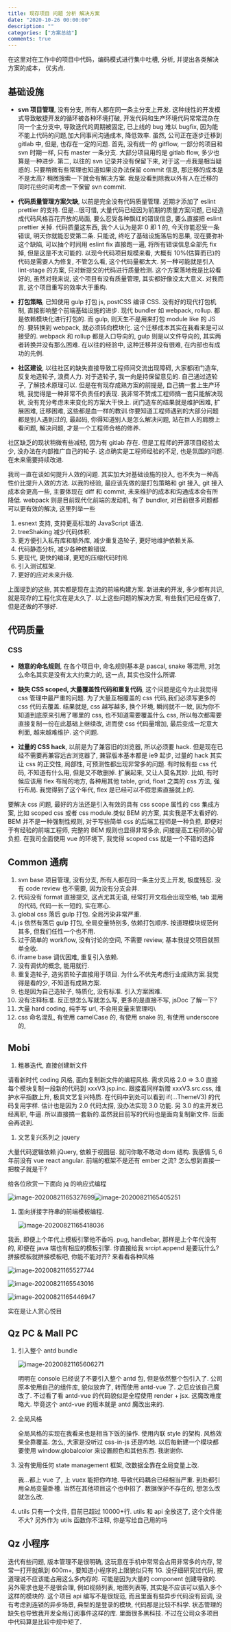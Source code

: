 ```yaml
---
title: 现存项目 问题 分析 解决方案
date: "2020-10-26 00:00:00"
description: ""
categories: ["方案总结"]
comments: true
---
```


在这里对在工作中的项目中代码，编码模式进行集中吐槽, 分析, 并提出各类解决方案的成本， 优劣点.

## 基础设施

- **svn 项目管理**, 没有分支, 所有人都在同一条主分支上开发. 这种线性的开发模式导致敏捷开发的循环被各种环境打破, 开发代码和生产环境代码常常混杂在同一个主分支中, 导致迭代的周期被固定, 已上线的 bug 难以 bugfix, 因为能不能上代码的问题,加大同事间沟通成本, 降低效率. 虽然, 公司正在逐步迁移到 gitlab 中, 但是, 也存在一定的问题. 首先, 没有统一的 gitflow, 一部分的项目和 svn 时期一样, 只有 master 一条分支. 大部分项目用的是 gitlab flow, 多少也算是一种进步. 第二, 以往的 svn 记录并没有保留下来, 对于这一点我是相当疑惑的. 只要稍微有些常理也知道如果没办法保留 commit 信息, 那迁移的成本是不是太高? 稍微搜索一下就会有解决方案. 我是没看到除我以外有人在迁移的同时花些时间考虑一下保留 svn commit.

- **代码质量管理方案欠缺**, 以前是完全没有代码质量管理. 近期才添加了 eslint prettier 的支持. 但是...很可惜, 大量代码已经因为前期的质量方案问题, 已经造成代码风格百花齐放的局面, 要么忍受各种飘红的错误信息, 要么直接把 eslint prettier 关掉. 代码质量这东西, 我个人认为是非 0 即 1 的, 今天你能忍受一条错误, 明天你就能忍受第二条. 只能说, 终吃了基础设施落后的恶果, 现在要弥补这个缺陷, 可以抽个时间用 eslint fix 直接跑一遍, 将所有错误信息全部先 fix 掉, 但是这是不太可能的. 以现今代码项目规模来看, 大概有 10%(估算而已)的代码是需要人为修复, 不管怎么看, 这个代码量都太大. 另一种可能就是引入 lint-stage 的方案, 只对新提交的代码进行质量检测. 这个方案落地我是比较看好的, 虽然对我来说, 这个项目有没有质量管理, 其实都好像没太大意义. 对我而言, 这个项目重写的效率大于重构.

- **打包策略**, 已知使用 gulp 打包 js, postCSS 编译 CSS. 没有好的现代打包机制, 直接影响整个前端基础设施的进步. 现代 bundler 如 webpack, rollup. 都是依赖模块化进行打包的. 而 gulp, 则天生不是用来打包 module like 的 JS 的. 要转换到 webpack, 就必须转向模块化. 这个迁移成本其实在我看来是可以接受的. webpack 和 rollup 都是入口导向的, gulp 则是以文件导向的, 其实两者转换并没有那么困难. 在以往的经验中, 这种迁移并没有很难, 在内部也有成功的先例.

- **社区建设**, 以往社区的缺失直接导致工程师间交流出现障碍, 大家都闭门造车, 反复地造轮子, 浪费人力. 对于造轮子, 我一向是持保留意见的. 自己通过造轮子, 了解技术原理可以. 但是在有现存成熟方案的前提是, 自己搞一套上生产环境, 我觉得是一种非常不负责任的表现. 我非常不赞成工程师搞一套只能解决现状, 没有充分考虑未来变化的方案大干快上. 闭门造车的结果就是维护困难, 扩展困难, 迁移困难, 这些都是血一样的教训.你要知道工程师遇到的大部分问题都是别人遇到过的, 最起码, 你得知道别人是怎么解决问题, 站在巨人的肩膀上看问题, 解决问题, 才是一个工程师合格的修养.

社区缺乏的现状稍微有些减轻, 因为有 gitlab 存在. 但是工程师的开源项目经验太少, 没办法在内部推广自己的轮子. 这点确实是工程师经验的不足, 也是氛围的问题. 在未来需要持续改进.

我司一直在谈如何提升人效的问题. 其实加大对基础设施的投入, 也不失为一种高性价比提升人效的方法. 以我的经验, 最应该先做的是打包策略和 git 接入, git 接入成本会更高一些, 主要体现在 diff 和 commit, 未来维护的成本和沟通成本会有所降低. webpack 则是目前现代化前端的发动机, 有了 bundler, 对目前很多问题都可以更有效的解决, 这里列举一些

1. esnext 支持, 支持更高标准的 JavaScript 语法.
2. treeShaking 减少代码体积.
3. 更方便引入私有库和额外库, 减少重复造轮子, 更好地维护依赖关系.
4. 代码静态分析, 减少各种依赖错误.
5. 更现代, 更快的编译, 更短的压缩代码时间.
6. 引入测试框架.
7. 更好的应对未来升级.

上面提到的这些, 其实都是现在主流的前端构建方案. 新进来的开发, 多少都有共识, 就是现存的工程化实在是太久了. 以上这些问题的解决方案, 有些我们已经在做了, 但是还做的不够好.

## 代码质量

### CSS

- **随意的命名规则**, 在各个项目中, 命名规则基本是 pascal, snake 等混用, 对怎么命名其实是没有太大约束力的, 这一点, 其实也没什么所谓.

- **缺失 CSS scoped, 大量覆盖性代码和重复代码**, 这个问题是迄今为止我觉得 css 管理中最严重的问题. 为了大量互相覆盖的 css 代码,我们必须写更多的 css 代码去覆盖. 结果就是, css 越写越多, 换个环境, 瞬间就不一致, 因为你不知道到底原来引用了哪里的 css, 也不知道需要覆盖什么 css, 所以每次都需要直接复制一份在此基础上继续改, 进而使 css 代码量增加, 最后变成一坨意大利面, 越来越难维护. 这个问题.

- **过量的 CSS hack**, 以前是为了兼容旧的浏览器, 所以必须要 hack. 但是现在已经不需要再兼容远古浏览器了, 兼容版本基本都是 ie9 起步, 过量的 hack 其实让 css 的正交性, 局部性, 可预测性都出现非常多的问题. 有时候有些 css 代码, 不知道有什么用, 但是又不敢删掉. 扩展起来, 又让人莫名其妙. 比如, 有时候应该用 flex 布局的地方, 各种用其他 table, grid, float 之类的 css 方法, 强行布局. 我觉得到了这个年代, flex 是已经可以不假思索直接就上的.

要解决 css 问题, 最好的方法还是引入有效的具有 css scope 属性的 css 集成方案, 比如 scoped css 或者 css module.类似 BEM 的方案, 其实我是不太看好的. BEM 并不是一种强制性规则, 对于写些简单 css 的后端工程师是一种负担, 即便对于有经验的前端工程师, 完整的 BEM 规则也显得非常多余, 间接提高工程师的心智负担. 在我司全面使用 vue 的环境下, 我觉得 scoped css 就是一个不错的选择

## Common 通病

1. svn base 项目管理, 没有分支, 所有人都在同一条主分支上开发, 极度残忍. 没有 code review 也不需要, 因为没有分支合并.
2. 代码没有 format 直接提交, 这点尤其无语, 经常打开文档会出现空格, tab 混用的代码, 代码一长一短的, 实在寒心.
3. global css 落后 gulp 打包. 全局污染非常严重.
4. js 依然有落后 gulp 打包, 全局变量特别多, 依赖打包顺序. 按道理模块规范何其多, 但我们任性一个也不用.
5. 过于简单的 workflow, 没有讨论的空间, 不需要 review, 基本我提交项目就照单全收.
6. iframe base 调优困难, 重复引入依赖.
7. 没有调优的概念, 能用就行.
8. 重复造轮子, 造劣质轮子直接用于项目. 为什么不优先考虑行业成熟方案.我觉得是看的少, 不知道有成熟方案.
9. 也是因为自己造轮子, 特质化, 没有标准. 引入方案困难.
10. 没有注释标准. 反正想怎么写就怎么写, 更多的是直接不写, jsDoc 了解一下?
11. 大量 hard coding, 纯手写 url, 不会用变量来管理吗\
12. css 命名混乱, 有使用 camelCase 的, 有使用 snake 的, 有使用 underscore 的,

## Mobi

1. 粗暴迭代, 直接创建新文件

请看新时代 coding 风格, 面向复制新文件的编程风格. 需求风格 2.0 => 3.0 直接每个模块复制一段新的代码到 xxxV3.jsp.inc. 跟接着同样新赠 xxxV3.src.css, 维护水平指数上升, 极具文艺复兴特质. 在代码中到处可以看到 if(...ThemeV3) 的代码复用字样. 估计也是因为 2.0 代码太捞, 没办法实现 3.0 功能. 另 3.0 的主开发已经离职, 牛逼. 所以直接搞一套新的.虽然我目前写的代码也是面向复制新文件. 后面会再说到.

1. 文艺复兴系列之 jquery

大量代码逻辑依赖 jQuery, 依赖于视图层. 就问你敢不敢动 dom 结构. 我感情 5, 6 年前没有 vue react angular. 前端的框架不是还有 ember 之流? 怎么想到直接一把梭子就是干?

给各位欣赏一下面向 jq 的响应式编程

![image-20200821165327699](assets/image-20200821165327699.png)![image-20200821165405251](assets/image-20200821165405251.png)

1. 面向拼接字符串的前端模板编程.

   ![image-20200821165418036](assets/image-20200821165418036.png)

我丢, 即便上个年代上模板引擎他不香吗. pug, handlebar, 那样是上个年代没有的, 即便在 java 端也有相应的模板引擎. 你直接给我 srcipt.append 是要玩什么? 拼接模板就拼接模板吧, 你能不能对齐? 来看看各种风格

![image-20200821165527744](assets/image-20200821165527744.png)

![image-20200821165543016](assets/image-20200821165543016.png)

![image-20200821165446947](assets/image-20200821165446947.png)

实在是让人赏心悦目

## Qz PC & Mall PC

1. 引入整个 antd bundle

   ![image-20200821165606271](assets/image-20200821165606271.png)

   明明在 console 已经说了不要引入整个 antd 包, 但是依然整个包引入了. 公司原本使用自己的组件库, 貌似放弃了, 转而使用 antd-vue 了. 之后应该自己魔改了. 不过看了看 antd-vue 的代码貌似是全程使用 render + jsx. 这魔改难度略大. 毕竟这个 antd-vue 的版本就是 antd 魔改出来的.

2. 全局风格

   全局风格的实现在我看来也是相当下饭的操作. 使用内联 style 的架构. 风格效果全靠覆盖. 怎么, 大家是没听过 css-in-js 还是咋地. 以后每新建一个模块都要使用 window.globalcolor 来设置颜色和其他东西. 我谢谢你.

3. 没有使用任何 state management 框架, 改数据全靠在全局变量上改.

   我...都上 vue 了, 上 vuex 能把你咋地. 导致代码耦合已经相当严重. 到处都引用全局变量卧槽. 当然在其他项目这个也中招了. 数据保护不存在的, 想怎么改就怎么改.

4. utils 只有一个文件, 目前已超过 10000+行. utils 和 api 全放这了, 这个文件能不大? 另外作为 utils 函数你不注释, 你是写给自己用的吗

## Qz 小程序

迭代有些问题, 版本管理不是很明确, 这玩意在手机中常常会占用非常多的内存, 常常一打开就飙到 600m+, 要知道小程序的上限貌似只有 1G. 没仔细研究过代码, 按道理说不应该能占用这么多内存的. 可能是因为大量的 component 创建导致的. 另外需求也是不是很合理, 例如视频列表, 地图列表等, 其实是不应该可以插入多个这样的模块的. 这个项目 api 编写不是很规范, 而且里面有些异步代码没有回调, 没有考虑到连锁的异步场景, 典型的是登录的模块, 代码那是比较不科学. 状态管理的缺失也导致我开发全局订阅事件这样的库. 里面很多黑科技. 不过在公司众多项目中代码算是比较中规中矩了.
